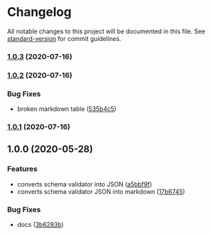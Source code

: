 # Changelog

All notable changes to this project will be documented in this file. See [standard-version](https://github.com/conventional-changelog/standard-version) for commit guidelines.

### [1.0.3](https://github.com/devtin/schema-validator-doc/compare/v1.0.2...v1.0.3) (2020-07-16)

### [1.0.2](https://github.com/devtin/schema-validator-doc/compare/v1.0.1...v1.0.2) (2020-07-16)


### Bug Fixes

* broken markdown table ([535b4c5](https://github.com/devtin/schema-validator-doc/commit/535b4c540c4608fc55471b6e493970c0e93d412d))

### [1.0.1](https://github.com/devtin/schema-validator-doc/compare/v1.0.0...v1.0.1) (2020-07-16)

## 1.0.0 (2020-05-28)


### Features

* converts schema validator into JSON ([a5bbf9f](https://github.com/devtin/schema-validator-doc/commit/a5bbf9ffc7c28ae31f257ccb344b6cb876627443))
* converts schema validator JSON into markdown ([17b6745](https://github.com/devtin/schema-validator-doc/commit/17b6745500aab6acfea7be2332750cbaf5b03e46))


### Bug Fixes

* docs ([3b6283b](https://github.com/devtin/schema-validator-doc/commit/3b6283ba94bb12a3cd2dd10f98ebd7af429f69c5))
